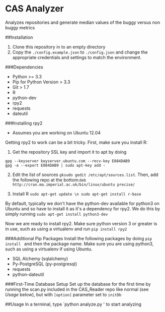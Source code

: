 CAS Analyzer
==========

Analyzes repositories and generate median values of the buggy versus non buggy metrics

##Installation
1. Clone this repository in to an empty directory
2. Copy the `./config.example.json` to `./config.json` and change the 
appropriate credentials and settings to match the environment.

###Dependencies
* Python  >= 3.3
* Pip for Python Version > 3.3
* Git > 1.7
* R
* python-dev
* rpy2
* requests
* dateutil 

###Installing rpy2
* Assumes you are working on Ubuntu 12.04

Getting rpy2 to work can be a bit tricky. First, make sure you install R:
1. Get the repository SSL key and import it to apt by doing 

  ```
  gpg --keyserver keyserver.ubuntu.com --recv-key E084DAB9 
  gpg -a --export E084DAB9 | sudo apt-key add -
  ```
     
2. Edit the list of sources `gksudo gedit /etc/apt/sources.list`. 
   Then, add the following repo at the bottom:`deb http://cran.ma.imperial.ac.uk/bin/linux/ubuntu precise/`

3. Install R `sudo apt-get update \n sudo apt-get install r-base`

By default, typically we don't have the python-dev available for python3 on Ubuntu and so have to
install it as it's a dependency for rpy2. We do this by simply running `sudo apt-get install python3-dev`
  
Now we are ready to install rpy2. Make sure python version 3 or greater is in use, such as using
a virtualenv and run `pip install rpy2`

###Additional Pip Packages
Install the following packages by doing `pip install `  and then the package 
name. Make sure you are using python3, such as using a virtualenv if using Ubuntu.

* SQL Alchemy (sqlalchemy)
* Py-PostgreSQL (py-postgresql)
* requests
* python-dateutil

###First-Time Database Setup
Set up the database for the first time by running the scan.py included in the CAS_Reader
repo like normal (see *Usage* below), but with
`[option]` parameter set to `initDb`

##Usage
In a terminal, type `python analyze.py ' to start analyzing

